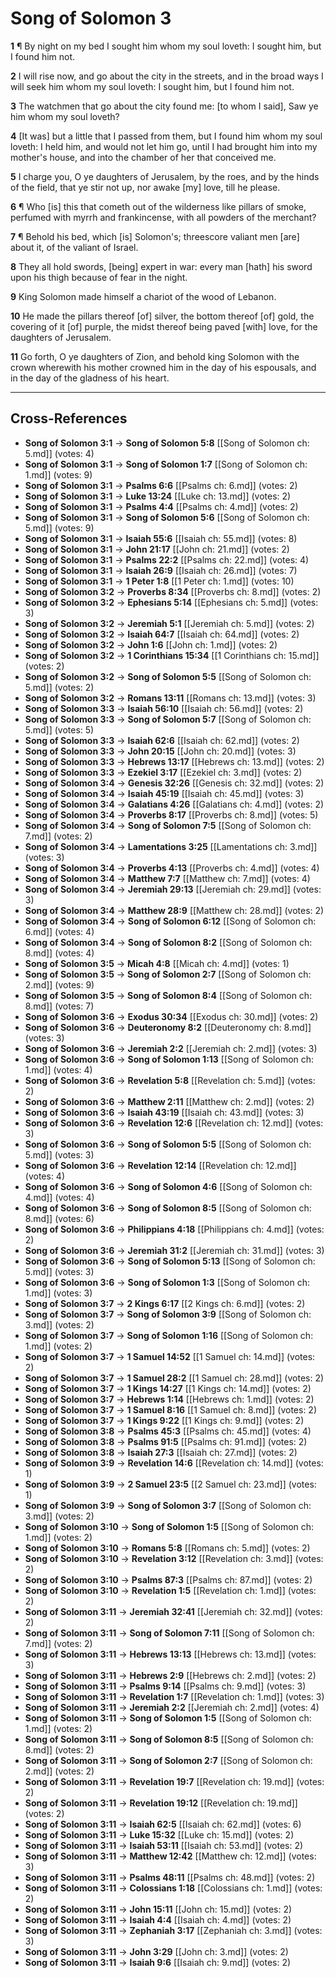 # Song of Solomon 3

**1** ¶ By night on my bed I sought him whom my soul loveth: I sought him, but I found him not.

**2** I will rise now, and go about the city in the streets, and in the broad ways I will seek him whom my soul loveth: I sought him, but I found him not.

**3** The watchmen that go about the city found me: [to whom I said], Saw ye him whom my soul loveth?

**4** [It was] but a little that I passed from them, but I found him whom my soul loveth: I held him, and would not let him go, until I had brought him into my mother's house, and into the chamber of her that conceived me.

**5** I charge you, O ye daughters of Jerusalem, by the roes, and by the hinds of the field, that ye stir not up, nor awake [my] love, till he please.

**6** ¶ Who [is] this that cometh out of the wilderness like pillars of smoke, perfumed with myrrh and frankincense, with all powders of the merchant?

**7** ¶ Behold his bed, which [is] Solomon's; threescore valiant men [are] about it, of the valiant of Israel.

**8** They all hold swords, [being] expert in war: every man [hath] his sword upon his thigh because of fear in the night.

**9** King Solomon made himself a chariot of the wood of Lebanon.

**10** He made the pillars thereof [of] silver, the bottom thereof [of] gold, the covering of it [of] purple, the midst thereof being paved [with] love, for the daughters of Jerusalem.

**11** Go forth, O ye daughters of Zion, and behold king Solomon with the crown wherewith his mother crowned him in the day of his espousals, and in the day of the gladness of his heart.

---

## Cross-References

- **Song of Solomon 3:1** → **Song of Solomon 5:8** [[Song of Solomon ch: 5.md]] (votes: 4)
- **Song of Solomon 3:1** → **Song of Solomon 1:7** [[Song of Solomon ch: 1.md]] (votes: 9)
- **Song of Solomon 3:1** → **Psalms 6:6** [[Psalms ch: 6.md]] (votes: 2)
- **Song of Solomon 3:1** → **Luke 13:24** [[Luke ch: 13.md]] (votes: 2)
- **Song of Solomon 3:1** → **Psalms 4:4** [[Psalms ch: 4.md]] (votes: 2)
- **Song of Solomon 3:1** → **Song of Solomon 5:6** [[Song of Solomon ch: 5.md]] (votes: 9)
- **Song of Solomon 3:1** → **Isaiah 55:6** [[Isaiah ch: 55.md]] (votes: 8)
- **Song of Solomon 3:1** → **John 21:17** [[John ch: 21.md]] (votes: 2)
- **Song of Solomon 3:1** → **Psalms 22:2** [[Psalms ch: 22.md]] (votes: 4)
- **Song of Solomon 3:1** → **Isaiah 26:9** [[Isaiah ch: 26.md]] (votes: 7)
- **Song of Solomon 3:1** → **1 Peter 1:8** [[1 Peter ch: 1.md]] (votes: 10)
- **Song of Solomon 3:2** → **Proverbs 8:34** [[Proverbs ch: 8.md]] (votes: 2)
- **Song of Solomon 3:2** → **Ephesians 5:14** [[Ephesians ch: 5.md]] (votes: 3)
- **Song of Solomon 3:2** → **Jeremiah 5:1** [[Jeremiah ch: 5.md]] (votes: 2)
- **Song of Solomon 3:2** → **Isaiah 64:7** [[Isaiah ch: 64.md]] (votes: 2)
- **Song of Solomon 3:2** → **John 1:6** [[John ch: 1.md]] (votes: 2)
- **Song of Solomon 3:2** → **1 Corinthians 15:34** [[1 Corinthians ch: 15.md]] (votes: 2)
- **Song of Solomon 3:2** → **Song of Solomon 5:5** [[Song of Solomon ch: 5.md]] (votes: 2)
- **Song of Solomon 3:2** → **Romans 13:11** [[Romans ch: 13.md]] (votes: 3)
- **Song of Solomon 3:3** → **Isaiah 56:10** [[Isaiah ch: 56.md]] (votes: 2)
- **Song of Solomon 3:3** → **Song of Solomon 5:7** [[Song of Solomon ch: 5.md]] (votes: 5)
- **Song of Solomon 3:3** → **Isaiah 62:6** [[Isaiah ch: 62.md]] (votes: 2)
- **Song of Solomon 3:3** → **John 20:15** [[John ch: 20.md]] (votes: 3)
- **Song of Solomon 3:3** → **Hebrews 13:17** [[Hebrews ch: 13.md]] (votes: 2)
- **Song of Solomon 3:3** → **Ezekiel 3:17** [[Ezekiel ch: 3.md]] (votes: 2)
- **Song of Solomon 3:4** → **Genesis 32:26** [[Genesis ch: 32.md]] (votes: 2)
- **Song of Solomon 3:4** → **Isaiah 45:19** [[Isaiah ch: 45.md]] (votes: 3)
- **Song of Solomon 3:4** → **Galatians 4:26** [[Galatians ch: 4.md]] (votes: 2)
- **Song of Solomon 3:4** → **Proverbs 8:17** [[Proverbs ch: 8.md]] (votes: 5)
- **Song of Solomon 3:4** → **Song of Solomon 7:5** [[Song of Solomon ch: 7.md]] (votes: 2)
- **Song of Solomon 3:4** → **Lamentations 3:25** [[Lamentations ch: 3.md]] (votes: 3)
- **Song of Solomon 3:4** → **Proverbs 4:13** [[Proverbs ch: 4.md]] (votes: 4)
- **Song of Solomon 3:4** → **Matthew 7:7** [[Matthew ch: 7.md]] (votes: 4)
- **Song of Solomon 3:4** → **Jeremiah 29:13** [[Jeremiah ch: 29.md]] (votes: 3)
- **Song of Solomon 3:4** → **Matthew 28:9** [[Matthew ch: 28.md]] (votes: 2)
- **Song of Solomon 3:4** → **Song of Solomon 6:12** [[Song of Solomon ch: 6.md]] (votes: 4)
- **Song of Solomon 3:4** → **Song of Solomon 8:2** [[Song of Solomon ch: 8.md]] (votes: 4)
- **Song of Solomon 3:5** → **Micah 4:8** [[Micah ch: 4.md]] (votes: 1)
- **Song of Solomon 3:5** → **Song of Solomon 2:7** [[Song of Solomon ch: 2.md]] (votes: 9)
- **Song of Solomon 3:5** → **Song of Solomon 8:4** [[Song of Solomon ch: 8.md]] (votes: 7)
- **Song of Solomon 3:6** → **Exodus 30:34** [[Exodus ch: 30.md]] (votes: 2)
- **Song of Solomon 3:6** → **Deuteronomy 8:2** [[Deuteronomy ch: 8.md]] (votes: 3)
- **Song of Solomon 3:6** → **Jeremiah 2:2** [[Jeremiah ch: 2.md]] (votes: 3)
- **Song of Solomon 3:6** → **Song of Solomon 1:13** [[Song of Solomon ch: 1.md]] (votes: 4)
- **Song of Solomon 3:6** → **Revelation 5:8** [[Revelation ch: 5.md]] (votes: 2)
- **Song of Solomon 3:6** → **Matthew 2:11** [[Matthew ch: 2.md]] (votes: 2)
- **Song of Solomon 3:6** → **Isaiah 43:19** [[Isaiah ch: 43.md]] (votes: 3)
- **Song of Solomon 3:6** → **Revelation 12:6** [[Revelation ch: 12.md]] (votes: 3)
- **Song of Solomon 3:6** → **Song of Solomon 5:5** [[Song of Solomon ch: 5.md]] (votes: 3)
- **Song of Solomon 3:6** → **Revelation 12:14** [[Revelation ch: 12.md]] (votes: 4)
- **Song of Solomon 3:6** → **Song of Solomon 4:6** [[Song of Solomon ch: 4.md]] (votes: 4)
- **Song of Solomon 3:6** → **Song of Solomon 8:5** [[Song of Solomon ch: 8.md]] (votes: 6)
- **Song of Solomon 3:6** → **Philippians 4:18** [[Philippians ch: 4.md]] (votes: 2)
- **Song of Solomon 3:6** → **Jeremiah 31:2** [[Jeremiah ch: 31.md]] (votes: 3)
- **Song of Solomon 3:6** → **Song of Solomon 5:13** [[Song of Solomon ch: 5.md]] (votes: 3)
- **Song of Solomon 3:6** → **Song of Solomon 1:3** [[Song of Solomon ch: 1.md]] (votes: 3)
- **Song of Solomon 3:7** → **2 Kings 6:17** [[2 Kings ch: 6.md]] (votes: 2)
- **Song of Solomon 3:7** → **Song of Solomon 3:9** [[Song of Solomon ch: 3.md]] (votes: 2)
- **Song of Solomon 3:7** → **Song of Solomon 1:16** [[Song of Solomon ch: 1.md]] (votes: 2)
- **Song of Solomon 3:7** → **1 Samuel 14:52** [[1 Samuel ch: 14.md]] (votes: 2)
- **Song of Solomon 3:7** → **1 Samuel 28:2** [[1 Samuel ch: 28.md]] (votes: 2)
- **Song of Solomon 3:7** → **1 Kings 14:27** [[1 Kings ch: 14.md]] (votes: 2)
- **Song of Solomon 3:7** → **Hebrews 1:14** [[Hebrews ch: 1.md]] (votes: 2)
- **Song of Solomon 3:7** → **1 Samuel 8:16** [[1 Samuel ch: 8.md]] (votes: 2)
- **Song of Solomon 3:7** → **1 Kings 9:22** [[1 Kings ch: 9.md]] (votes: 2)
- **Song of Solomon 3:8** → **Psalms 45:3** [[Psalms ch: 45.md]] (votes: 4)
- **Song of Solomon 3:8** → **Psalms 91:5** [[Psalms ch: 91.md]] (votes: 2)
- **Song of Solomon 3:8** → **Isaiah 27:3** [[Isaiah ch: 27.md]] (votes: 2)
- **Song of Solomon 3:9** → **Revelation 14:6** [[Revelation ch: 14.md]] (votes: 1)
- **Song of Solomon 3:9** → **2 Samuel 23:5** [[2 Samuel ch: 23.md]] (votes: 1)
- **Song of Solomon 3:9** → **Song of Solomon 3:7** [[Song of Solomon ch: 3.md]] (votes: 2)
- **Song of Solomon 3:10** → **Song of Solomon 1:5** [[Song of Solomon ch: 1.md]] (votes: 2)
- **Song of Solomon 3:10** → **Romans 5:8** [[Romans ch: 5.md]] (votes: 2)
- **Song of Solomon 3:10** → **Revelation 3:12** [[Revelation ch: 3.md]] (votes: 2)
- **Song of Solomon 3:10** → **Psalms 87:3** [[Psalms ch: 87.md]] (votes: 2)
- **Song of Solomon 3:10** → **Revelation 1:5** [[Revelation ch: 1.md]] (votes: 2)
- **Song of Solomon 3:11** → **Jeremiah 32:41** [[Jeremiah ch: 32.md]] (votes: 2)
- **Song of Solomon 3:11** → **Song of Solomon 7:11** [[Song of Solomon ch: 7.md]] (votes: 2)
- **Song of Solomon 3:11** → **Hebrews 13:13** [[Hebrews ch: 13.md]] (votes: 3)
- **Song of Solomon 3:11** → **Hebrews 2:9** [[Hebrews ch: 2.md]] (votes: 2)
- **Song of Solomon 3:11** → **Psalms 9:14** [[Psalms ch: 9.md]] (votes: 3)
- **Song of Solomon 3:11** → **Revelation 1:7** [[Revelation ch: 1.md]] (votes: 3)
- **Song of Solomon 3:11** → **Jeremiah 2:2** [[Jeremiah ch: 2.md]] (votes: 4)
- **Song of Solomon 3:11** → **Song of Solomon 1:5** [[Song of Solomon ch: 1.md]] (votes: 2)
- **Song of Solomon 3:11** → **Song of Solomon 8:5** [[Song of Solomon ch: 8.md]] (votes: 2)
- **Song of Solomon 3:11** → **Song of Solomon 2:7** [[Song of Solomon ch: 2.md]] (votes: 2)
- **Song of Solomon 3:11** → **Revelation 19:7** [[Revelation ch: 19.md]] (votes: 2)
- **Song of Solomon 3:11** → **Revelation 19:12** [[Revelation ch: 19.md]] (votes: 2)
- **Song of Solomon 3:11** → **Isaiah 62:5** [[Isaiah ch: 62.md]] (votes: 6)
- **Song of Solomon 3:11** → **Luke 15:32** [[Luke ch: 15.md]] (votes: 2)
- **Song of Solomon 3:11** → **Isaiah 53:11** [[Isaiah ch: 53.md]] (votes: 2)
- **Song of Solomon 3:11** → **Matthew 12:42** [[Matthew ch: 12.md]] (votes: 3)
- **Song of Solomon 3:11** → **Psalms 48:11** [[Psalms ch: 48.md]] (votes: 2)
- **Song of Solomon 3:11** → **Colossians 1:18** [[Colossians ch: 1.md]] (votes: 2)
- **Song of Solomon 3:11** → **John 15:11** [[John ch: 15.md]] (votes: 2)
- **Song of Solomon 3:11** → **Isaiah 4:4** [[Isaiah ch: 4.md]] (votes: 2)
- **Song of Solomon 3:11** → **Zephaniah 3:17** [[Zephaniah ch: 3.md]] (votes: 3)
- **Song of Solomon 3:11** → **John 3:29** [[John ch: 3.md]] (votes: 2)
- **Song of Solomon 3:11** → **Isaiah 9:6** [[Isaiah ch: 9.md]] (votes: 2)
